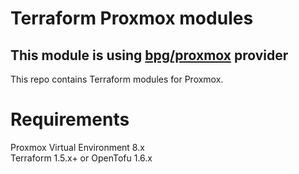 # Terraform Proxmox modules
## This module is using [bpg/proxmox](https://registry.terraform.io/providers/bpg/proxmox/latest) provider
This repo contains Terraform modules for Proxmox.

# Requirements
Proxmox Virtual Environment 8.x  
Terraform 1.5.x+ or OpenTofu 1.6.x
